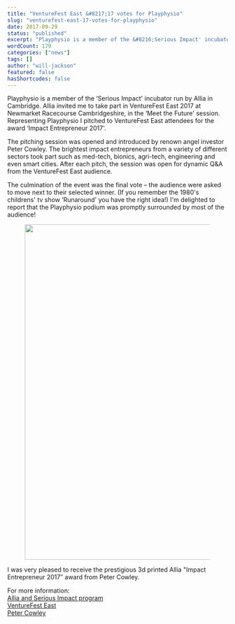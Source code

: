 ```yaml
---
title: "VentureFest East &#8217;17 votes for Playphysio"
slug: "venturefest-east-17-votes-for-playphysio"
date: 2017-09-29
status: "published"
excerpt: "Playphysio is a member of the &#8216;Serious Impact' incubator run by Allia in Cambridge. Allia invited me to take part in VentureFest East 2017 at Newmarket Ra..."
wordCount: 179
categories: ["news"]
tags: []
author: "will-jackson"
featured: false
hasShortcodes: false
---
```

<p>Playphysio is a member of the &#8216;Serious Impact' incubator run by Allia in Cambridge. Allia invited me to take part in VentureFest East 2017 at Newmarket Racecourse Cambridgeshire,  in the &#8216;Meet the Future' session. Representing Playphysio I pitched to VentureFest East attendees for the award &#8216;Impact Entrepreneur 2017'.</p>

<p>The pitching session was opened and introduced by renown angel investor Peter Cowley. The brightest impact entrepreneurs from a variety of different sectors took part such as med-tech, bionics, agri-tech, engineering and even smart cities. After each pitch, the session was open for dynamic Q&A from the VentureFest East audience.</p>

<p>The culmination of the event was the final vote – the audience were asked to move next to their selected winner. (If you remember the 1980's childrens' tv show &#8216;Runaround' you have the right idea!) I'm delighted to report that the Playphysio podium was promptly surrounded by most of the audience!</p>

<figure ><img loading="lazy" decoding="async" width="768" height="768" src="http://astro-wp.local/wp-content/uploads/2019/01/Peter-Cowley-Playphysio.jpg" alt=""  srcset="http://astro-wp.local/wp-content/uploads/2019/01/Peter-Cowley-Playphysio.jpg 768w, http://astro-wp.local/wp-content/uploads/2019/01/Peter-Cowley-Playphysio-300x300.jpg 300w, http://astro-wp.local/wp-content/uploads/2019/01/Peter-Cowley-Playphysio-150x150.jpg 150w" sizes="auto, (max-width: 768px) 100vw, 768px" /></figure>

<p>I was very pleased to receive the prestigious 3d printed Allia "Impact Entrepreneur 2017&#8243; award from Peter Cowley.</p>

<p>For more information: <br><a href="https://seriousimpact.co.uk/">Allia and Serious Impact program</a><br><a href="https://allia.org.uk/latest-news/2017/09/28/entrepreneurs-make-serious-impact-at-venturefest-east/">VentureFest East</a><br><a href="https://www.petercowley.org/">Peter Cowley</a></p>

<p></p>